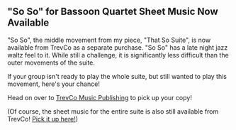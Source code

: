 ## "So So" for Bassoon Quartet Sheet Music Now Available

"So So", the middle movement from my piece, "That So Suite", is now available from TrevCo as a separate purchase. "So So" has a late night jazz waltz feel to it. While still a challenge, it is significantly less difficult than the outer movements of the suite.

If your group isn't ready to play the whole suite, but still wanted to play this movement, here's your chance!

Head on over to [TrevCo Music Publishing](http://www.trevcomusicpublishing.com/index.php?option=com_virtuemart&page=shop.product_details&flypage=flypage.pbv.v1.tpl&product_id=2193&category_id=0) to pick up your copy!

(Of course, the sheet music for the entire suite is also still available from TrevCo! [Pick it up here!](http://www.trevcomusicpublishing.com/shopping-cart?page=shop.product_details&flypage=flypage.pbv.v1.tpl&product_id=1539&category_id=191))